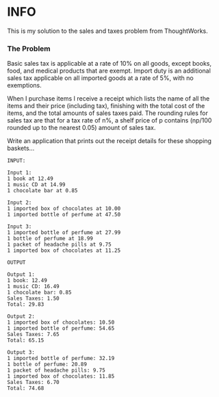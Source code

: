 # INFO #

This is my solution to the sales and taxes problem from ThoughtWorks.

### The Problem ###

Basic sales tax is applicable at a rate of 10% on all goods, except books, food,
and medical products that are exempt. Import duty is an additional sales tax
applicable on all imported goods at a rate of 5%, with no exemptions.

When I purchase items I receive a receipt which lists the name of all the items
and their price (including tax), finishing with the total cost of the items,
and the total amounts of sales taxes paid.  The rounding rules for sales tax are
that for a tax rate of n%, a shelf price of p contains (np/100 rounded up to
the nearest 0.05) amount of sales tax.

Write an application that prints out the receipt details for these shopping baskets...

    INPUT:

    Input 1:
    1 book at 12.49
    1 music CD at 14.99
    1 chocolate bar at 0.85

    Input 2:
    1 imported box of chocolates at 10.00
    1 imported bottle of perfume at 47.50

    Input 3:
    1 imported bottle of perfume at 27.99
    1 bottle of perfume at 18.99
    1 packet of headache pills at 9.75
    1 imported box of chocolates at 11.25

    OUTPUT
    
    Output 1:
    1 book: 12.49
    1 music CD: 16.49
    1 chocolate bar: 0.85
    Sales Taxes: 1.50
    Total: 29.83

    Output 2:
    1 imported box of chocolates: 10.50
    1 imported bottle of perfume: 54.65
    Sales Taxes: 7.65
    Total: 65.15

    Output 3:
    1 imported bottle of perfume: 32.19
    1 bottle of perfume: 20.89
    1 packet of headache pills: 9.75
    1 imported box of chocolates: 11.85
    Sales Taxes: 6.70
    Total: 74.68
